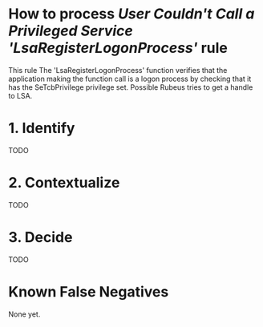 # How to process *User Couldn't Call a Privileged Service 'LsaRegisterLogonProcess'* rule
This rule The 'LsaRegisterLogonProcess' function verifies that the application making the function call is a logon process by checking that it has the SeTcbPrivilege privilege set. Possible Rubeus tries to get a handle to LSA.

# 1. Identify
TODO

# 2. Contextualize
TODO

# 3. Decide
TODO

# Known False Negatives
None yet.
